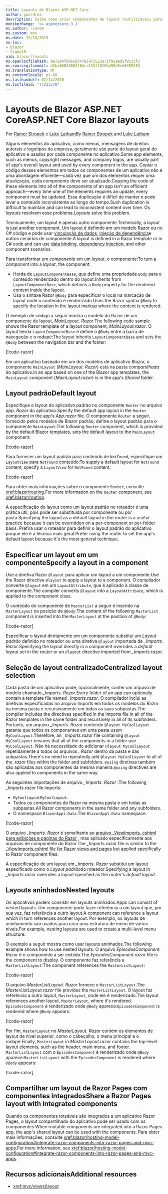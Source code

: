 ```yaml
---
title: Layouts de Blazor ASP.NET Core
author: guardrex
description: Saiba como criar componentes de layout reutilizáveis para aplicativos Blazor.
monikerRange: '>= aspnetcore-3.1'
ms.author: riande
ms.custom: mvc
ms.date: 12/18/2019
no-loc:
- Blazor
- SignalR
uid: blazor/layouts
ms.openlocfilehash: 8e7294f6b66d34781473522a71f929ed5f9c33f2
ms.sourcegitcommit: d2ba66023884f0dca115ff010bd98d5ed6459283
ms.translationtype: MT
ms.contentlocale: pt-BR
ms.lasthandoff: 02/14/2020
ms.locfileid: "77213370"
---
```

# <a name="aspnet-core-opno-locblazor-layouts"></a><span data-ttu-id="30630-103">Layouts de Blazor ASP.NET Core</span><span class="sxs-lookup"><span data-stu-id="30630-103">ASP.NET Core Blazor layouts</span></span>

<span data-ttu-id="30630-104">Por [Rainer Stropek](https://www.timecockpit.com) e [Luke Latham](https://github.com/guardrex)</span><span class="sxs-lookup"><span data-stu-id="30630-104">By [Rainer Stropek](https://www.timecockpit.com) and [Luke Latham](https://github.com/guardrex)</span></span>

<span data-ttu-id="30630-105">Alguns elementos do aplicativo, como menus, mensagens de direitos autorais e logotipos da empresa, geralmente são parte do layout geral do aplicativo e usados por cada componente no aplicativo.</span><span class="sxs-lookup"><span data-stu-id="30630-105">Some app elements, such as menus, copyright messages, and company logos, are usually part of app's overall layout and used by every component in the app.</span></span> <span data-ttu-id="30630-106">Copiar o código desses elementos em todos os componentes de um aplicativo não é uma abordagem eficiente&mdash;cada vez que um dos elementos requer uma atualização, cada componente deve ser atualizado.</span><span class="sxs-lookup"><span data-stu-id="30630-106">Copying the code of these elements into all of the components of an app isn't an efficient approach&mdash;every time one of the elements requires an update, every component must be updated.</span></span> <span data-ttu-id="30630-107">Essa duplicação é difícil de manter e pode levar a conteúdo inconsistente ao longo do tempo.</span><span class="sxs-lookup"><span data-stu-id="30630-107">Such duplication is difficult to maintain and can lead to inconsistent content over time.</span></span> <span data-ttu-id="30630-108">Os *layouts* resolvem esse problema.</span><span class="sxs-lookup"><span data-stu-id="30630-108">*Layouts* solve this problem.</span></span>

<span data-ttu-id="30630-109">Tecnicamente, um layout é apenas outro componente.</span><span class="sxs-lookup"><span data-stu-id="30630-109">Technically, a layout is just another component.</span></span> <span data-ttu-id="30630-110">Um layout é definido em um modelo Razor ou no C# código e pode usar [vinculação de dados](xref:blazor/components#data-binding), [injeção de dependência](xref:blazor/dependency-injection)e outros cenários de componente.</span><span class="sxs-lookup"><span data-stu-id="30630-110">A layout is defined in a Razor template or in C# code and can use [data binding](xref:blazor/components#data-binding), [dependency injection](xref:blazor/dependency-injection), and other component scenarios.</span></span>

<span data-ttu-id="30630-111">Para transformar um *componente* em um *layout*, o componente:</span><span class="sxs-lookup"><span data-stu-id="30630-111">To turn a *component* into a *layout*, the component:</span></span>

* <span data-ttu-id="30630-112">Herda de `LayoutComponentBase`, que define uma propriedade `Body` para o conteúdo renderizado dentro do layout.</span><span class="sxs-lookup"><span data-stu-id="30630-112">Inherits from `LayoutComponentBase`, which defines a `Body` property for the rendered content inside the layout.</span></span>
* <span data-ttu-id="30630-113">Usa o sintaxe Razor `@Body` para especificar o local na marcação de layout onde o conteúdo é renderizado.</span><span class="sxs-lookup"><span data-stu-id="30630-113">Uses the Razor syntax `@Body` to specify the location in the layout markup where the content is rendered.</span></span>

<span data-ttu-id="30630-114">O exemplo de código a seguir mostra o modelo do Razor de um componente de layout, *MainLayout. Razor*.</span><span class="sxs-lookup"><span data-stu-id="30630-114">The following code sample shows the Razor template of a layout component, *MainLayout.razor*.</span></span> <span data-ttu-id="30630-115">O layout herda `LayoutComponentBase` e define o `@Body` entre a barra de navegação e o rodapé:</span><span class="sxs-lookup"><span data-stu-id="30630-115">The layout inherits `LayoutComponentBase` and sets the `@Body` between the navigation bar and the footer:</span></span>

[!code-razor[](layouts/sample_snapshot/3.x/MainLayout.razor?highlight=1,13)]

<span data-ttu-id="30630-116">Em um aplicativo baseado em um dos modelos de aplicativo Blazor, o componente `MainLayout` (*MainLayout. Razor*) está na pasta *compartilhada* do aplicativo.</span><span class="sxs-lookup"><span data-stu-id="30630-116">In an app based on one of the Blazor app templates, the `MainLayout` component (*MainLayout.razor*) is in the app's *Shared* folder.</span></span>

## <a name="default-layout"></a><span data-ttu-id="30630-117">Layout padrão</span><span class="sxs-lookup"><span data-stu-id="30630-117">Default layout</span></span>

<span data-ttu-id="30630-118">Especifique o layout do aplicativo padrão no componente `Router` no arquivo *app. Razor* do aplicativo.</span><span class="sxs-lookup"><span data-stu-id="30630-118">Specify the default app layout in the `Router` component in the app's *App.razor* file.</span></span> <span data-ttu-id="30630-119">O componente `Router` a seguir, fornecido pelos modelos de Blazor padrão, define o layout padrão para o componente `MainLayout`:</span><span class="sxs-lookup"><span data-stu-id="30630-119">The following `Router` component, which is provided by the default Blazor templates, sets the default layout to the `MainLayout` component:</span></span>

[!code-razor[](layouts/sample_snapshot/3.x/App1.razor?highlight=3)]

<span data-ttu-id="30630-120">Para fornecer um layout padrão para conteúdo de `NotFound`, especifique um `LayoutView` para `NotFound` conteúdo:</span><span class="sxs-lookup"><span data-stu-id="30630-120">To supply a default layout for `NotFound` content, specify a `LayoutView` for `NotFound` content:</span></span>

[!code-razor[](layouts/sample_snapshot/3.x/App2.razor?highlight=6-9)]

<span data-ttu-id="30630-121">Para obter mais informações sobre o componente `Router`, consulte <xref:blazor/routing>.</span><span class="sxs-lookup"><span data-stu-id="30630-121">For more information on the `Router` component, see <xref:blazor/routing>.</span></span>

<span data-ttu-id="30630-122">A especificação do layout como um layout padrão no roteador é uma prática útil, pois pode ser substituída por componente ou por pasta.</span><span class="sxs-lookup"><span data-stu-id="30630-122">Specifying the layout as a default layout in the router is a useful practice because it can be overridden on a per-component or per-folder basis.</span></span> <span data-ttu-id="30630-123">Prefira usar o roteador para definir o layout padrão do aplicativo porque ele é a técnica mais geral.</span><span class="sxs-lookup"><span data-stu-id="30630-123">Prefer using the router to set the app's default layout because it's the most general technique.</span></span>

## <a name="specify-a-layout-in-a-component"></a><span data-ttu-id="30630-124">Especificar um layout em um componente</span><span class="sxs-lookup"><span data-stu-id="30630-124">Specify a layout in a component</span></span>

<span data-ttu-id="30630-125">Use a diretiva Razor `@layout` para aplicar um layout a um componente.</span><span class="sxs-lookup"><span data-stu-id="30630-125">Use the Razor directive `@layout` to apply a layout to a component.</span></span> <span data-ttu-id="30630-126">O compilador converte `@layout` em um `LayoutAttribute`, que é aplicado à classe de componente.</span><span class="sxs-lookup"><span data-stu-id="30630-126">The compiler converts `@layout` into a `LayoutAttribute`, which is applied to the component class.</span></span>

<span data-ttu-id="30630-127">O conteúdo do componente de `MasterList` a seguir é inserido na `MasterLayout` na posição de `@Body`:</span><span class="sxs-lookup"><span data-stu-id="30630-127">The content of the following `MasterList` component is inserted into the `MasterLayout` at the position of `@Body`:</span></span>

[!code-razor[](layouts/sample_snapshot/3.x/MasterList.razor?highlight=1)]

<span data-ttu-id="30630-128">Especificar o layout diretamente em um componente substitui um *Layout padrão* definido no roteador ou uma diretiva `@layout` importada de *_Imports. Razor*.</span><span class="sxs-lookup"><span data-stu-id="30630-128">Specifying the layout directly in a component overrides a *default layout* set in the router or an `@layout` directive imported from *_Imports.razor*.</span></span>

## <a name="centralized-layout-selection"></a><span data-ttu-id="30630-129">Seleção de layout centralizado</span><span class="sxs-lookup"><span data-stu-id="30630-129">Centralized layout selection</span></span>

<span data-ttu-id="30630-130">Cada pasta de um aplicativo pode, opcionalmente, conter um arquivo de modelo chamado *_Imports. Razor*.</span><span class="sxs-lookup"><span data-stu-id="30630-130">Every folder of an app can optionally contain a template file named *_Imports.razor*.</span></span> <span data-ttu-id="30630-131">O compilador inclui as diretivas especificadas no arquivo Imports em todos os modelos do Razor na mesma pasta e recursivamente em todas as suas subpastas.</span><span class="sxs-lookup"><span data-stu-id="30630-131">The compiler includes the directives specified in the imports file in all of the Razor templates in the same folder and recursively in all of its subfolders.</span></span> <span data-ttu-id="30630-132">Portanto, um arquivo *_Imports. Razor* contendo `@layout MyCoolLayout` garante que todos os componentes em uma pasta usem `MyCoolLayout`.</span><span class="sxs-lookup"><span data-stu-id="30630-132">Therefore, an *_Imports.razor* file containing `@layout MyCoolLayout` ensures that all of the components in a folder use `MyCoolLayout`.</span></span> <span data-ttu-id="30630-133">Não há necessidade de adicionar `@layout MyCoolLayout` repetidamente a todos os arquivos *. Razor* dentro da pasta e das subpastas.</span><span class="sxs-lookup"><span data-stu-id="30630-133">There's no need to repeatedly add `@layout MyCoolLayout` to all of the *.razor* files within the folder and subfolders.</span></span> <span data-ttu-id="30630-134">`@using` diretivas também são aplicadas aos componentes da mesma maneira.</span><span class="sxs-lookup"><span data-stu-id="30630-134">`@using` directives are also applied to components in the same way.</span></span>

<span data-ttu-id="30630-135">As seguintes importações de arquivo *_Imports. Razor* :</span><span class="sxs-lookup"><span data-stu-id="30630-135">The following *_Imports.razor* file imports:</span></span>

* <span data-ttu-id="30630-136">`MyCoolLayout`</span><span class="sxs-lookup"><span data-stu-id="30630-136">`MyCoolLayout`.</span></span>
* <span data-ttu-id="30630-137">Todos os componentes do Razor na mesma pasta e em todas as subpastas.</span><span class="sxs-lookup"><span data-stu-id="30630-137">All Razor components in the same folder and any subfolders.</span></span>
* <span data-ttu-id="30630-138">O namespace `BlazorApp1.Data`.</span><span class="sxs-lookup"><span data-stu-id="30630-138">The `BlazorApp1.Data` namespace.</span></span>
 
[!code-razor[](layouts/sample_snapshot/3.x/_Imports.razor)]

<span data-ttu-id="30630-139">O arquivo *_Imports. Razor* é semelhante ao [arquivo _ViewImports. cshtml para exibições e páginas do Razor](xref:mvc/views/layout#importing-shared-directives) , mas aplicado especificamente aos arquivos de componente do Razor.</span><span class="sxs-lookup"><span data-stu-id="30630-139">The *_Imports.razor* file is similar to the [_ViewImports.cshtml file for Razor views and pages](xref:mvc/views/layout#importing-shared-directives) but applied specifically to Razor component files.</span></span>

<span data-ttu-id="30630-140">A especificação de um layout em *_Imports. Razor* substitui um layout especificado como o *Layout padrão*do roteador.</span><span class="sxs-lookup"><span data-stu-id="30630-140">Specifying a layout in *_Imports.razor* overrides a layout specified as the router's *default layout*.</span></span>

## <a name="nested-layouts"></a><span data-ttu-id="30630-141">Layouts aninhados</span><span class="sxs-lookup"><span data-stu-id="30630-141">Nested layouts</span></span>

<span data-ttu-id="30630-142">Os aplicativos podem consistir em layouts aninhados.</span><span class="sxs-lookup"><span data-stu-id="30630-142">Apps can consist of nested layouts.</span></span> <span data-ttu-id="30630-143">Um componente pode fazer referência a um layout que, por sua vez, faz referência a outro layout.</span><span class="sxs-lookup"><span data-stu-id="30630-143">A component can reference a layout which in turn references another layout.</span></span> <span data-ttu-id="30630-144">Por exemplo, os layouts de aninhamento são usados para criar uma estrutura de menu de vários níveis.</span><span class="sxs-lookup"><span data-stu-id="30630-144">For example, nesting layouts are used to create a multi-level menu structure.</span></span>

<span data-ttu-id="30630-145">O exemplo a seguir mostra como usar layouts aninhados.</span><span class="sxs-lookup"><span data-stu-id="30630-145">The following example shows how to use nested layouts.</span></span> <span data-ttu-id="30630-146">O arquivo *EpisodesComponent. Razor* é o componente a ser exibido.</span><span class="sxs-lookup"><span data-stu-id="30630-146">The *EpisodesComponent.razor* file is the component to display.</span></span> <span data-ttu-id="30630-147">O componente faz referência a `MasterListLayout`:</span><span class="sxs-lookup"><span data-stu-id="30630-147">The component references the `MasterListLayout`:</span></span>

[!code-razor[](layouts/sample_snapshot/3.x/EpisodesComponent.razor?highlight=1)]

<span data-ttu-id="30630-148">O arquivo *MasterListLayout. Razor* fornece o `MasterListLayout`.</span><span class="sxs-lookup"><span data-stu-id="30630-148">The *MasterListLayout.razor* file provides the `MasterListLayout`.</span></span> <span data-ttu-id="30630-149">O layout faz referência a outro layout, `MasterLayout`, onde ele é renderizado.</span><span class="sxs-lookup"><span data-stu-id="30630-149">The layout references another layout, `MasterLayout`, where it's rendered.</span></span> <span data-ttu-id="30630-150">`EpisodesComponent` é renderizado onde `@Body` aparece:</span><span class="sxs-lookup"><span data-stu-id="30630-150">`EpisodesComponent` is rendered where `@Body` appears:</span></span>

[!code-razor[](layouts/sample_snapshot/3.x/MasterListLayout.razor?highlight=1,9)]

<span data-ttu-id="30630-151">Por fim, `MasterLayout` no *MasterLayout. Razor* contém os elementos de layout de nível superior, como o cabeçalho, o menu principal e o rodapé.</span><span class="sxs-lookup"><span data-stu-id="30630-151">Finally, `MasterLayout` in *MasterLayout.razor* contains the top-level layout elements, such as the header, main menu, and footer.</span></span> <span data-ttu-id="30630-152">`MasterListLayout` com o `EpisodesComponent` é renderizado onde `@Body` aparece:</span><span class="sxs-lookup"><span data-stu-id="30630-152">`MasterListLayout` with the `EpisodesComponent` is rendered where `@Body` appears:</span></span>

[!code-razor[](layouts/sample_snapshot/3.x/MasterLayout.razor?highlight=6)]

## <a name="share-a-razor-pages-layout-with-integrated-components"></a><span data-ttu-id="30630-153">Compartilhar um layout de Razor Pages com componentes integrados</span><span class="sxs-lookup"><span data-stu-id="30630-153">Share a Razor Pages layout with integrated components</span></span>

<span data-ttu-id="30630-154">Quando os componentes roteáveis são integrados a um aplicativo Razor Pages, o layout compartilhado do aplicativo pode ser usado com os componentes.</span><span class="sxs-lookup"><span data-stu-id="30630-154">When routable components are integrated into a Razor Pages app, the app's shared layout can be used with the components.</span></span> <span data-ttu-id="30630-155">Para obter mais informações, consulte <xref:blazor/hosting-model-configuration#integrate-razor-components-into-razor-pages-and-mvc-apps>.</span><span class="sxs-lookup"><span data-stu-id="30630-155">For more information, see <xref:blazor/hosting-model-configuration#integrate-razor-components-into-razor-pages-and-mvc-apps>.</span></span>

## <a name="additional-resources"></a><span data-ttu-id="30630-156">Recursos adicionais</span><span class="sxs-lookup"><span data-stu-id="30630-156">Additional resources</span></span>

* <xref:mvc/views/layout>
